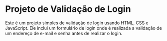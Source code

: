 # Projeto de Validação de Login

Este é um projeto simples de validação de login usando HTML, CSS e JavaScript. Ele inclui um formulário de login onde é realizada a validação de um endereço de e-mail e senha antes de realizar o login.
